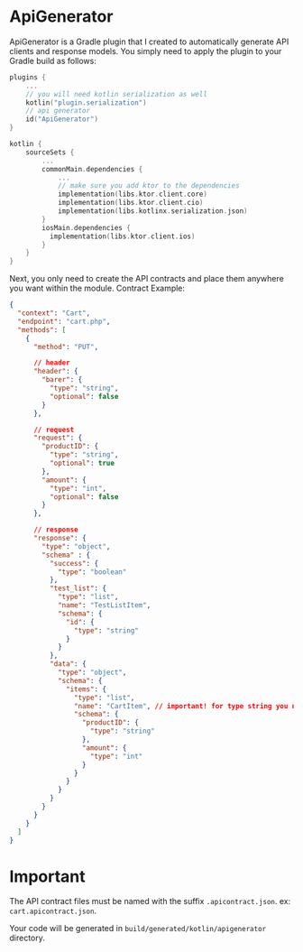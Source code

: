# ApiGenerator
ApiGenerator is a Gradle plugin that I created to automatically generate API clients and response models. You simply need to apply the plugin to your Gradle build as follows:
``` kotlin
plugins {
    ...
    // you will need kotlin serialization as well
    kotlin("plugin.serialization")
    // api generator
    id("ApiGenerator")
}

kotlin {
    sourceSets {
        ...
        commonMain.dependencies {
            ...
            // make sure you add ktor to the dependencies
            implementation(libs.ktor.client.core)
            implementation(libs.ktor.client.cio)
            implementation(libs.kotlinx.serialization.json)
        }
        iosMain.dependencies {
          implementation(libs.ktor.client.ios)
        }
    }
}

```

Next, you only need to create the API contracts and place them anywhere you want within the module.
Contract Example:
``` json
{
  "context": "Cart",
  "endpoint": "cart.php",
  "methods": [
    {
      "method": "PUT",

      // header
      "header": {
        "barer": {
          "type": "string",
          "optional": false
        }
      },

      // request 
      "request": {
        "productID": {
          "type": "string",
          "optional": true
        },
        "amount": {
          "type": "int",
          "optional": false
        }
      },

      // response
      "response": {
        "type": "object",
        "schema" : {
          "success": {
            "type": "boolean"
          },
          "test_list": {
            "type": "list",
            "name": "TestListItem",
            "schema": {
              "id": {
                "type": "string"
              }
            }
          },
          "data": {
            "type": "object",
            "schema": {
              "items": {
                "type": "list",
                "name": "CartItem", // important! for type string you need to define name
                "schema": {
                  "productID": {
                    "type": "string"
                  },
                  "amount": {
                    "type": "int"
                  }
                }
              }
            }
          }
        }
      }
    }
  ]
}
```

# Important
The API contract files must be named with the suffix `.apicontract.json`. ex: `cart.apicontract.json`.

Your code will be generated in `build/generated/kotlin/apigenerator` directory.
